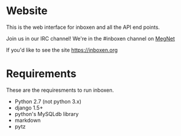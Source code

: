 Website
=======
This is the web interface for inboxen and all the API end points. 

Join us in our IRC channel! We're in the #inboxen channel on [MegNet](https://www.megworld.co.uk/irc/)

If you'd like to see the site https://inboxen.org

Requirements
============
These are the requiresments to run inboxen.

- Python 2.7 (not python 3.x)
- django 1.5+
- python's MySQLdb library
- markdown
- pytz


